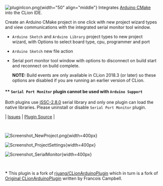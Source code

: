 ![pluginIcon.png](https://github.com/vsch/CLionArduinoPlugin/raw/master/resources/META-INF/pluginIcon.png){width="50" align="middle"}
Integrates [Arduino CMake] into the CLion IDE.

Create an Arduino CMake project in one click with new project wizard types and view
communications with the integrated serial monitor tool window.

* `Arduino Sketch` and `Arduino Library` project types to new project wizard, with Options to
  select board type, cpu, programmer and port

* `Arduino Sketch` new file action

* Serial port monitor tool window with options to disconnect on build start and reconnect on
  build complete.

  **NOTE:** Build events are only available in CLion 2018.3 (or later) so these options are disabled
  if you are running an earlier version of CLion.

#### ** `Serial Port Monitor` plugin cannot be used with `Arduino Support`

Both plugins use [jSSC-2.8.0] serial library and only one plugin can load the native libraries.
Please uninstall or disable `Serial Port Monitor` plugin.

| [Issues][] | [Plugin Source][] |

<br>

![Screenshot_NewProject.png](https://github.com/vsch/CLionArduinoPlugin/raw/master/assets/images/Screenshot_NewProject.png){width=400px}

![Screenshot_ProjectSettings](https://github.com/vsch/CLionArduinoPlugin/raw/master/assets/images/Screenshot_ProjectSettings.png){width=400px}

![Screenshot_SerialMonitor](https://github.com/vsch/CLionArduinoPlugin/raw/master/assets/images/Screenshot_SerialMonitor.png){width=400px}

<br>

**\*** This plugin is a fork of [rjuang/CLionArduinoPlugin] which in turn is a fork of
[Original CLionArduinoPlugin] written by Francois Campbell.

[Arduino CMake]: https://github.com/francoiscampbell/arduino-cmake
[Issues]: https://github.com/vsch/CLionArduinoPlugin/issues
[jSSC-2.8.0]: https://github.com/scream3r/java-simple-serial-connector
[Original CLionArduinoPlugin]: https://github.com/francoiscampbell/CLionArduinoPlugin
[Plugin Source]: https://github.com/vsch/CLionArduinoPlugin
[rjuang/CLionArduinoPlugin]: https://github.com/rjuang/CLionArduinoPlugin

